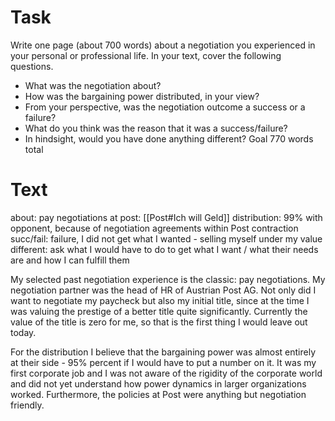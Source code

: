# Task
Write one page (about 700 words) about a negotiation you experienced in your personal or professional life. In your text, cover the following questions.
- What was the negotiation about? 
- How was the bargaining power distributed, in your view? 
- From your perspective, was the negotiation outcome a success or a failure?
- What do you think was the reason that it was a success/failure? 
- In hindsight, would you have done anything different?
Goal 770 words total

# Text

about: pay negotiations at post: [[Post#Ich will Geld]]
distribution: 99% with opponent, because of negotiation agreements within Post contraction
succ/fail: failure, I did not get what I wanted - selling myself under my value
different: ask what I would have to do to get what I want / what their needs are and how I can fulfill them

My selected past negotiation experience is the classic: pay negotiations. My negotiation partner was the head of HR of Austrian Post AG. Not only did I want to negotiate my paycheck but also my initial title, since at the time I was valuing the prestige of a better title quite significantly. Currently the value of the title is zero for me, so that is the first thing I would leave out today.

For the distribution I believe that the bargaining power was almost entirely at their side - 95% percent if I would have to put a number on it. It was my first corporate job and I was not aware of the rigidity of the corporate world and did not yet understand how power dynamics in larger organizations worked. Furthermore, the policies at Post were anything but negotiation friendly.